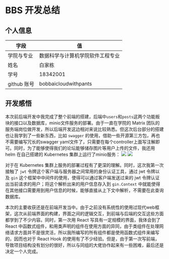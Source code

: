 # BBS 开发总结

## 个人信息
| 字段        | 值                               |
| ----------- | -------------------------------- |
| 学院与专业  | 数据科学与计算机学院软件工程专业 |
| 姓名        | 白家栋                           |
| 学号        | 18342001                         |
| github 账号 | bobbaicloudwithpants             |

## 开发感悟

本次前后端开发中我完成了整个前端的搭建，后端中`users`和`posts`这两个功能板块的接口以及数据库，minio文件服务的部署。由于一直在学院的 Matrix 团队的服务端岗位做开发，所以后端开发这边相对来说比较熟悉。但这次后台部分的搭建也让我学到了一些新东西，比如 `swagger` 的使用，借助一些开源第三方包，再也不需要编写冗长的swagger yaml文件了，只需要在每个controller上面写注解即可。同时，为了能够使得我们的论坛能够储存图片等用户上传的文件，我还用 helm 在自己搭建的 Kubernetes 集群上运行了minio服务：
![](https://tva1.sinaimg.cn/large/0081Kckwgy1glrxw6dzf3j31ek0u01kx.jpg)
![](https://tva1.sinaimg.cn/large/0081Kckwgy1glrxwwdlpcj31ek0u0tzo.jpg)

对于在 Kubernetes 集群上服务的部署过程有了更深的理解。同时，这次我第一次接触了 `jwt` 令牌这个客户端与服务器之间常用的身份认证工具，通过 jwt 令牌以及 `gin` 这个框架中中间件的使用，使得可以通过客户端发送过来的 jwt 令牌认证出当前请求的用户；将这个解析出来的用户信息存入到 `gin.Context` 中就能使得在其他接口需要用到用户信息的时候，能够直接从上下文中解析，不需要在此查询数据库。     

本次的主要收获还是在前端开发当中。由于之前没有系统性的使用过现代web框架，这次从前端界面的构建，界面之间的逻辑交互，到前端与后端的交互这些方面都学到了不少内容。同时，第一次用 React 写具有一定规模的界面，我体会到了 React 中函数式组件，和用类声明的组件在使用方面的异同，由于类组件在处理网络请求方面并不是很灵活，所以我所编写的所有组件都是使用函数式组件来编写的，因而也对于 React Hook 的使用有了不少经验。但是，由于第一次写前端，导致项目结构没有划分的很好，所以与同组的大佬协作起来有一些困难，最后还是决定一个人完成。